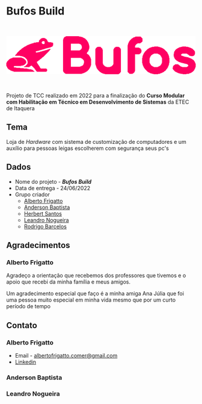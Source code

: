 # Bufos Build

<br>

![Logo](https://github.com/anderson-bap/TccEtec/blob/main/bufos%20build/img/logo.png)

<br>

Projeto de TCC realizado em 2022 para a finalização do **Curso Modular com Habilitação em Técnico em Desenvolvimento de Sistemas** da ETEC de Itaquera

## Tema

Loja de *Hardware* com sistema de customização de computadores e um auxílio para pessoas leigas escolherem com segurança seus pc's

## Dados

- Nome do projeto - ***Bufos Build***
- Data de entrega - 24/06/2022
- Grupo criador
  - [Alberto Frigatto](#contato)
  - [Anderson Baptista](#contato)
  - [Herbert Santos](#contato)
  - [Leandro Nogueira](#contato)
  - [Rodrigo Barcelos](#contato)

## Agradecimentos

### Alberto Frigatto

Agradeço a orientação que recebemos dos professores que tivemos e o apoio que recebi da minha família e meus amigos.

Um agradecimento especial que faço é a minha amiga Ana Júlia que foi uma pessoa muito especial em minha vida mesmo que por um curto período de tempo

## Contato<span id="contato"></span>

### Alberto Frigatto

- Email - albertofrigatto.comer@gmail.com
- [Linkedin](https://www.linkedin.com/in/alberto-frigatto-a72022251/)

### Anderson Baptista

### Leandro Nogueira
